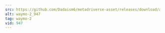 ```yaml
---
src: https://github.com/Dadaism6/metadriverse-asset/releases/download/assetsv1.0.1/waymo-2_947.mp4
alt: waymo-2_947
tag: waymo-2
vid: 947
---
```

